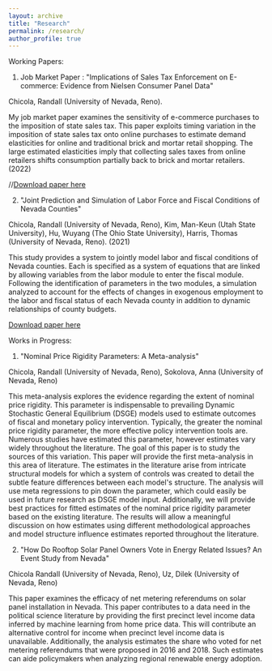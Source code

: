 ```yaml
---
layout: archive
title: "Research"
permalink: /research/
author_profile: true
---
```


Working Papers:

1) Job Market Paper : "Implications of Sales Tax Enforcement on E-commerce: Evidence from Nielsen Consumer Panel Data" 

Chicola, Randall (University of Nevada, Reno). 

My job market paper examines the sensitivity of e-commerce purchases to the imposition of state sales tax. This paper exploits timing variation in the imposition of state sales tax onto online purchases to estimate demand elasticities for online and traditional brick and mortar retail shopping. The large estimated
elasticities imply that collecting sales taxes from online retailers shifts consumption partially back to brick and mortar retailers. (2022) 

//[Download paper here](https://github.com/rchicola/rchicola.github.io/blob/master/files/JMP_Chicola.pdf)



2) "Joint Prediction and Simulation of Labor Force and Fiscal Conditions of Nevada Counties"

Chicola, Randall  (University of Nevada, Reno), Kim, Man-Keun (Utah State University), Hu, Wuyang (The Ohio State University), Harris, Thomas (University of Nevada, Reno). (2021)

This study provides a system to jointly model labor and fiscal conditions of Nevada
counties. Each is specified as a system of equations that are linked by allowing variables
from the labor module to enter the fiscal module. Following the identification of parameters
in the two modules, a simulation analyzed to account for the effects of changes in exogenous
employment to the labor and fiscal status of each Nevada county in addition to dynamic
relationships of county budgets.

[Download paper here](https://github.com/rchicola/rchicola.github.io/blob/master/files/FISCAL_PAPER.pdf)

Works in Progress:

1) "Nominal Price Rigidity Parameters: A Meta-analysis"

Chicola, Randall (University of Nevada, Reno),  Sokolova, Anna (University of Nevada, Reno)

This meta-analysis explores the evidence regarding the extent of nominal price rigidity. This parameter is indispensable to prevailing Dynamic Stochastic General Equilibrium (DSGE) models used to estimate outcomes of fiscal and monetary policy intervention. Typically, the greater the nominal price rigidity parameter, the more effective policy intervention tools are. Numerous studies have estimated this parameter, however estimates vary widely throughout the literature. The goal of this paper is to study the sources of this variation. This paper will provide the first meta-analysis in this area of literature. The estimates in the literature arise from intricate structural models for which a system of controls was created to detail the subtle feature differences between each model's structure. The analysis will use meta regressions to pin down the parameter, which could easily be used in future research as DSGE model input. Additionally, we will provide best practices for fitted estimates of the nominal price rigidity parameter based on the existing literature. The results will allow a meaningful discussion on how estimates using different methodological approaches and model structure influence estimates reported throughout the literature.

2) "How Do Rooftop Solar Panel Owners Vote in Energy Related Issues? An Event Study from Nevada"

Chicola Randall (University of Nevada, Reno), Uz, Dilek (University of Nevada, Reno)

This paper examines the efficacy of net metering referendums on solar panel installation in Nevada. This paper contributes to a data need in the political science literature by providing the first precinct level income data inferred by machine learning from home price data. This will contribute an alternative control for income when precinct level income data is unavailable. Additionally, the analysis estimates the share who voted for net metering referendums that were proposed in 2016 and 2018. Such estimates can aide policymakers when analyzing regional renewable energy adoption.
